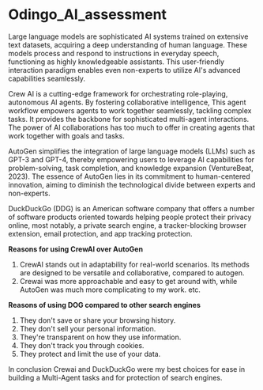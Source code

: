 # Odingo_AI_assessment

Large language models are sophisticated AI systems trained on extensive text datasets, acquiring a deep understanding of human language. These models process and respond to instructions in everyday speech, functioning as highly knowledgeable assistants. This user-friendly interaction paradigm enables even non-experts to utilize AI's advanced capabilities seamlessly.

Crew AI is a cutting-edge framework for orchestrating role-playing, autonomous AI agents. By fostering collaborative intelligence, This agent workflow empowers agents to work together seamlessly, tackling complex tasks. It provides the backbone for sophisticated multi-agent interactions. The power of AI collaborations has too much to offer in creating agents that work together with goals and tasks.

AutoGen simplifies the integration of large language models (LLMs) such as GPT-3 and GPT-4, thereby empowering users to leverage AI capabilities for problem-solving, task completion, and knowledge expansion (VentureBeat, 2023). The essence of AutoGen lies in its commitment to human-centered innovation, aiming to diminish the technological divide between experts and non-experts.

DuckDuckGo (DDG) is an American software company that offers a number of software products oriented towards helping people protect their privacy online, most notably, a private search engine, a tracker-blocking browser extension, email protection, and app tracking protection.

**Reasons for using CrewAI over AutoGen**
1. CrewAI stands out in adaptability for real-world scenarios. Its methods are designed to be versatile and collaborative, compared to autogen.
2. Crewai was more approachable and easy to get around with, while AutoGen was much more complicating to my work. etc.

**Reasons of using DOG compared to other search engines**
1. They don't save or share your browsing history.
2. They don't sell your personal information.
3. They're transparent on how they use information.
4. They don't track you through cookies.
5. They protect and limit the use of your data.

In conclusion Crewai and DuckDuckGo were my best choices for ease in building a Multi-Agent tasks and for protection of search engines.
